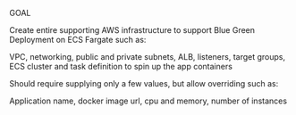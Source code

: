 GOAL

Create entire supporting AWS infrastructure to support Blue Green Deployment on ECS Fargate such as:

VPC, networking, public and private subnets, ALB, listeners, target groups, ECS cluster and task definition to spin up the app containers

Should require supplying only a few values, but allow overriding such as:

Application name, docker image url, cpu and memory, number of instances

